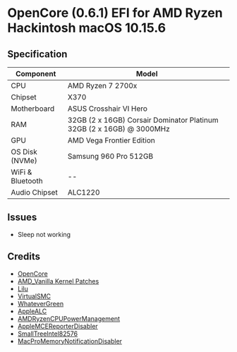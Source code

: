 
# OpenCore (0.6.1) EFI for AMD Ryzen Hackintosh macOS 10.15.6

## Specification
| **Component** | **Model** |
| ------------- | --------- |
| CPU | AMD Ryzen 7 2700x |
|Chipset | X370|
| Motherboard | ASUS Crosshair VI Hero |
| RAM | 32GB (2 x 16GB) Corsair Dominator Platinum 32GB (2 x 16GB) @ 3000MHz |
| GPU | AMD Vega Frontier Edition |
| OS Disk (NVMe) | Samsung 960 Pro 512GB |
| WiFi & Bluetooth | -- |
| Audio Chipset | ALC1220 |

## Issues
- Sleep not working

## Credits
- [OpenCore](https://github.com/acidanthera/OpenCorePkg)
- [AMD_Vanilla Kernel Patches](https://github.com/AMD-OSX/AMD_Vanilla)
- [Lilu](https://github.com/acidanthera/Lilu)
- [VirtualSMC](https://github.com/acidanthera/VirtualSMC)
- [WhateverGreen](https://github.com/acidanthera/WhateverGreen)
- [AppleALC](https://github.com/acidanthera/AppleALC)
- [AMDRyzenCPUPowerManagement](https://github.com/trulyspinach/SMCAMDProcessor)
- [AppleMCEReporterDisabler](https://github.com/AMD-OSX/AMD_Vanilla/blob/experimental-opencore/Extra/AppleMCEReporterDisabler.kext.zip)
- [SmallTreeIntel82576](https://github.com/khronokernel/SmallTree-I211-AT-patch)
- [MacProMemoryNotificationDisabler](https://github.com/IOIIIO/MacProMemoryNotificationDisabler)
